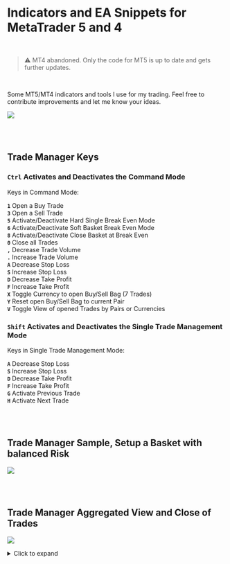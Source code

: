 <!--:warning: Be prepared, the platform updates of MetaTrader 4 and 5 from MetaQuotes constantly break some of this code!

<br/>
<br/>
-->
# Indicators and EA Snippets for MetaTrader 5 and 4

<br/>

> :warning: MT4 abandoned. Only the code for MT5 is up to date and gets further updates.

<br/>

Some MT5/MT4 indicators and tools I use for my trading. Feel free to contribute improvements and let me know your ideas.


[![](http://img.youtube.com/vi/1ea2rmEVieE/maxresdefault.jpg)](http://www.youtube.com/watch?v=1ea2rmEVieE "MetaTrader 5 Trading Tools")

<br/>
<br/>

## Trade Manager Keys


### <code>Ctrl</code> Activates and Deactivates the Command Mode

   Keys in Command Mode:
   
   **<code>1</code>** Open a Buy Trade<br>
   **<code>3</code>** Open a Sell Trade<br>
   **<code>5</code>** Activate/Deactivate Hard Single Break Even Mode<br>
   **<code>6</code>** Activate/Deactivate Soft Basket Break Even Mode<br>
   **<code>8</code>** Activate/Deactivate Close Basket at Break Even<br>
   **<code>0</code>** Close all Trades<br>
   **<code>,</code>** Decrease Trade Volume<br>
   **<code>.</code>** Increase Trade Volume<br>
   **<code>A</code>** Decrease Stop Loss<br>
   **<code>S</code>** Increase Stop Loss<br>
   **<code>D</code>** Decrease Take Profit<br>
   **<code>F</code>** Increase Take Profit<br>
   **<code>X</code>** Toggle Currency to open Buy/Sell Bag (7 Trades)<br>
   **<code>Y</code>** Reset open Buy/Sell Bag to current Pair<br>
   **<code>V</code>** Toggle View of opened Trades by Pairs or Currencies<br>
 
   
### <code>Shift</code> Activates and Deactivates the Single Trade Management Mode

   Keys in Single Trade Management Mode:

   **<code>A</code>** Decrease Stop Loss<br>
   **<code>S</code>** Increase Stop Loss<br>
   **<code>D</code>** Decrease Take Profit<br>
   **<code>F</code>** Increase Take Profit<br>
   **<code>G</code>** Activate Previous Trade<br>
   **<code>H</code>** Activate Next Trade<br>

<br/>
<br/>

## Trade Manager Sample, Setup a Basket with balanced Risk


[![](http://img.youtube.com/vi/IGt1eQA1peg/maxresdefault.jpg)](http://www.youtube.com/watch?v=IGt1eQA1peg "Trade Manager | Setup Basket with balanced Risk")

<br/>
<br/>

## Trade Manager Aggregated View and Close of Trades


[![](http://img.youtube.com/vi/XUngix22JGs/maxresdefault.jpg)](http://www.youtube.com/watch?v=XUngix22JGs "Trade Manager | Trade Manager Aggregated View of Trades")

<details>
  <summary>Click to expand</summary>

[![](http://img.youtube.com/vi/XUngix22JGs/maxresdefault.jpg)](http://www.youtube.com/watch?v=XUngix22JGs "Trade Manager | Trade Manager Aggregated View of Trades")
  
  ## Heading
  1. A numbered
  2. list
     * With some
     * Sub bullets
</details>
